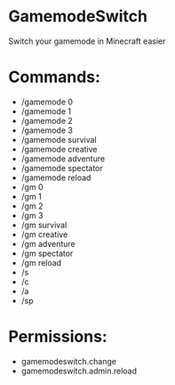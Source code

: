 # GamemodeSwitch
Switch your gamemode in Minecraft easier

# Commands:
- /gamemode 0
- /gamemode 1
- /gamemode 2
- /gamemode 3
- /gamemode survival
- /gamemode creative
- /gamemode adventure 
- /gamemode spectator
- /gamemode reload
- /gm 0
- /gm 1
- /gm 2
- /gm 3
- /gm survival
- /gm creative
- /gm adventure
- /gm spectator
- /gm reload
- /s
- /c
- /a
- /sp

# Permissions:
- gamemodeswitch.change
- gamemodeswitch.admin.reload
